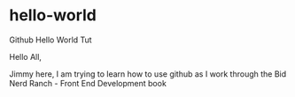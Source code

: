 # hello-world
Github Hello World Tut

Hello All,

Jimmy here, I am trying to learn how to use github as I work through the Bid Nerd Ranch - Front End Development book
